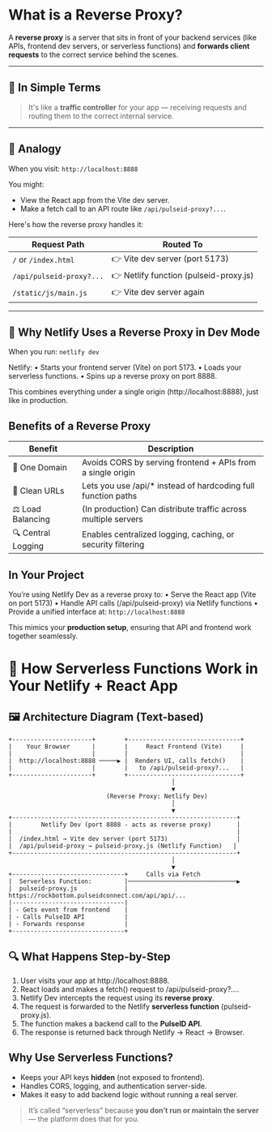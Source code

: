# What is a Reverse Proxy?

A **reverse proxy** is a server that sits in front of your backend services (like APIs, frontend dev servers, or serverless functions) and **forwards client requests** to the correct service behind the scenes.

---

## 🔄 In Simple Terms

> It's like a **traffic controller** for your app — receiving requests and routing them to the correct internal service.

---

## 🧠 Analogy

When you visit: `http://localhost:8888`

You might:

- View the React app from the Vite dev server.
- Make a fetch call to an API route like `/api/pulseid-proxy?...`.

Here's how the reverse proxy handles it:

| Request Path                    | Routed To                            |
|---------------------------------|--------------------------------------|
| `/` or `/index.html`            | 👉 Vite dev server (port 5173)       |
| `/api/pulseid-proxy?...`        | 👉 Netlify function (pulseid-proxy.js) |
| `/static/js/main.js`            | 👉 Vite dev server again             |

---

## 🔧 Why Netlify Uses a Reverse Proxy in Dev Mode

When you run: `netlify dev`

Netlify:
	•	Starts your frontend server (Vite) on port 5173.
	•	Loads your serverless functions.
	•	Spins up a reverse proxy on port 8888.

This combines everything under a single origin (http://localhost:8888), just like in production.

## Benefits of a Reverse Proxy

| **Benefit**        | **Description**                                                |
| ------------------ | -------------------------------------------------------------- |
| 🔐 One Domain      | Avoids CORS by serving frontend + APIs from a single origin    |
| 🔄 Clean URLs      | Lets you use /api/* instead of hardcoding full function paths  |
| ⚖️ Load Balancing  | (In production) Can distribute traffic across multiple servers |
| 🔍 Central Logging | Enables centralized logging, caching, or security filtering    |

## In Your Project

You’re using Netlify Dev as a reverse proxy to:
	•	Serve the React app (Vite on port 5173)
	•	Handle API calls (/api/pulseid-proxy) via Netlify functions
	•	Provide a unified interface at: `http://localhost:8888`

This mimics your **production setup**, ensuring that API and frontend work together seamlessly.

# 🧠 How Serverless Functions Work in Your Netlify + React App

## 🖼️ Architecture Diagram (Text-based)

```text
+----------------------+        +-------------------------------+
|    Your Browser      |        |     React Frontend (Vite)     |
|                      |        |                               |
|  http://localhost:8888 ─────▶ |  Renders UI, calls fetch()    |
|                      |        |   to /api/pulseid-proxy?...   |
+----------------------+        +-------------------------------+
                                             │
                                             ▼
                           (Reverse Proxy: Netlify Dev)
                                             │
                                             ▼
+--------------------------------------------------------------+
|        Netlify Dev (port 8888 - acts as reverse proxy)       |
|                                                              |
|  /index.html → Vite dev server (port 5173)                   |
|  /api/pulseid-proxy → pulseid-proxy.js (Netlify Function)   |
+--------------------------------------------------------------+
                                             │
                                             ▼
+-------------------------------+     Calls via Fetch
|  Serverless Function:         |──────────────────────────────▶
|  pulseid-proxy.js             |     https://rockbottom.pulseidconnect.com/api/api/...
|-------------------------------|
| - Gets event from frontend    |
| - Calls PulseID API           |
| - Forwards response           |
+-------------------------------+

```


## **🔍 What Happens Step-by-Step**

1. User visits your app at http://localhost:8888.
2. React loads and makes a fetch() request to /api/pulseid-proxy?....
3. Netlify Dev intercepts the request using its **reverse proxy**.
4. The request is forwarded to the Netlify **serverless function** (pulseid-proxy.js).
5. The function makes a backend call to the **PulseID API**.
6. The response is returned back through Netlify → React → Browser.

## **Why Use Serverless Functions?**

- Keeps your API keys **hidden** (not exposed to frontend).
- Handles CORS, logging, and authentication server-side.
- Makes it easy to add backend logic without running a real server.

> It’s called “serverless” because **you don’t run or maintain the server** — the platform does that for you.


